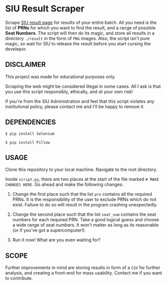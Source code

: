 # SIU Result Scraper
Scrape [SIU result page](https://www.examination.siu.edu.in/examination/result.html) for results of your entire batch. All you need is the list of **PRNs** for which you want to find the result, and a range of possible **Seat Numbers**. The script will then do its magic, and store all results in a directory `./result` in the form of `PNG` images. Also, the script isn't pure magic, so wait for SIU to release the result before you start cursing the develepor.


## DISCLAIMER
This project was made for educational purposes only.

Scraping the web might be considered illegal in some cases. All I ask is that you use this script responsibly, ethically, and at your own risk!

If you're from the SIU Administration and feel that this script violates any institutional policy, please contact me and I'll be happy to remove it.


## DEPENDENCIES

```
$ pip install Selenium
```

```
$ pip install Pillow
```


## USAGE

Clone this repository to your local machine. Navigate to the root directory.

Inside `script.py`, there are two places at the start of the file marked `# MAKE CHANGES HERE`. Go ahead and make the following changes:
    
1. Change the first place such that the list `prn` contains all the required PRNs. It is the responsibility of the user to exclude PRNs which do not exist. Failure to do so will result in the program crashing unexpectedly.
    
2. Change the second place such that the list `seat_num` contains the seat numbers for each required PRN. Take a good logical guess and choose a wide range of seat numbers. It won't matter as long as its reasonable (or if you've got a supercomputer!).

3. Run it now! What are you even waiting for?



## SCOPE

Further improvements in mind are storing results in form of a `CSV` for further analysis, and creating a front-end for mass usability. Contact me if you want to contribute.
